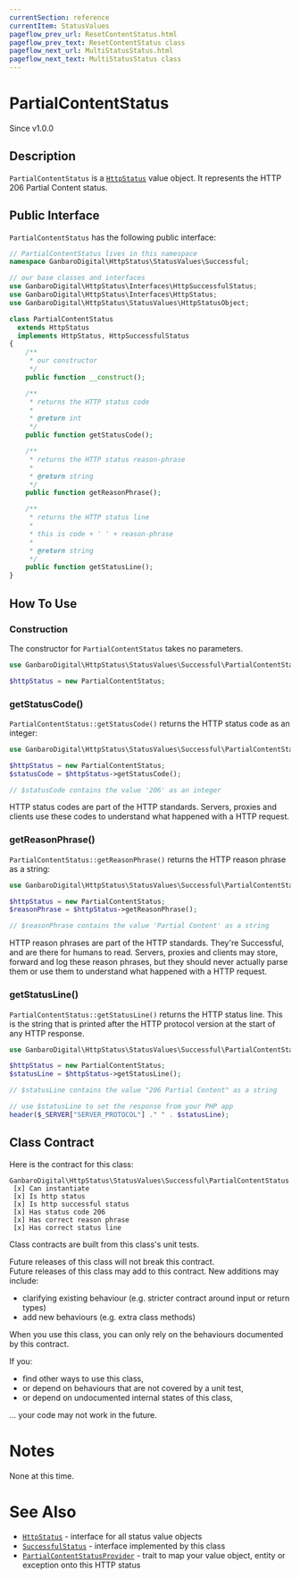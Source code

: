 ```yaml
---
currentSection: reference
currentItem: StatusValues
pageflow_prev_url: ResetContentStatus.html
pageflow_prev_text: ResetContentStatus class
pageflow_next_url: MultiStatusStatus.html
pageflow_next_text: MultiStatusStatus class
---
```


# PartialContentStatus

<div class="callout info">
Since v1.0.0
</div>

## Description

`PartialContentStatus` is a [`HttpStatus`](../Interfaces/HttpStatus.html) value object. It represents the HTTP 206 Partial Content status.

## Public Interface

`PartialContentStatus` has the following public interface:

```php
// PartialContentStatus lives in this namespace
namespace GanbaroDigital\HttpStatus\StatusValues\Successful;

// our base classes and interfaces
use GanbaroDigital\HttpStatus\Interfaces\HttpSuccessfulStatus;
use GanbaroDigital\HttpStatus\Interfaces\HttpStatus;
use GanbaroDigital\HttpStatus\StatusValues\HttpStatusObject;

class PartialContentStatus
  extends HttpStatus
  implements HttpStatus, HttpSuccessfulStatus
{
    /**
     * our constructor
     */
    public function __construct();

    /**
     * returns the HTTP status code
     *
     * @return int
     */
    public function getStatusCode();

    /**
     * returns the HTTP status reason-phrase
     *
     * @return string
     */
    public function getReasonPhrase();

    /**
     * returns the HTTP status line
     *
     * this is code + ' ' + reason-phrase
     *
     * @return string
     */
    public function getStatusLine();
}
```

## How To Use

### Construction

The constructor for `PartialContentStatus` takes no parameters.

```php
use GanbaroDigital\HttpStatus\StatusValues\Successful\PartialContentStatus;

$httpStatus = new PartialContentStatus;
```

### getStatusCode()

`PartialContentStatus::getStatusCode()` returns the HTTP status code as an integer:

```php
use GanbaroDigital\HttpStatus\StatusValues\Successful\PartialContentStatus;

$httpStatus = new PartialContentStatus;
$statusCode = $httpStatus->getStatusCode();

// $statusCode contains the value '206' as an integer
```

HTTP status codes are part of the HTTP standards. Servers, proxies and clients use these codes to understand what happened with a HTTP request.

### getReasonPhrase()

`PartialContentStatus::getReasonPhrase()` returns the HTTP reason phrase as a string:

```php
use GanbaroDigital\HttpStatus\StatusValues\Successful\PartialContentStatus;

$httpStatus = new PartialContentStatus;
$reasonPhrase = $httpStatus->getReasonPhrase();

// $reasonPhrase contains the value 'Partial Content' as a string
```

HTTP reason phrases are part of the HTTP standards. They're Successful, and are there for humans to read. Servers, proxies and clients may store, forward and log these reason phrases, but they should never actually parse them or use them to understand what happened with a HTTP request.

### getStatusLine()

`PartialContentStatus::getStatusLine()` returns the HTTP status line. This is the string that is printed after the HTTP protocol version at the start of any HTTP response.

```php
use GanbaroDigital\HttpStatus\StatusValues\Successful\PartialContentStatus;

$httpStatus = new PartialContentStatus;
$statusLine = $httpStatus->getStatusLine();

// $statusLine contains the value "206 Partial Content" as a string

// use $statusLine to set the response from your PHP app
header($_SERVER["SERVER_PROTOCOL"] ." " . $statusLine);
```

## Class Contract

Here is the contract for this class:

    GanbaroDigital\HttpStatus\StatusValues\Successful\PartialContentStatus
     [x] Can instantiate
     [x] Is http status
     [x] Is http successful status
     [x] Has status code 206
     [x] Has correct reason phrase
     [x] Has correct status line

Class contracts are built from this class's unit tests.

<div class="callout success">
Future releases of this class will not break this contract.
</div>

<div class="callout info" markdown="1">
Future releases of this class may add to this contract. New additions may include:

* clarifying existing behaviour (e.g. stricter contract around input or return types)
* add new behaviours (e.g. extra class methods)
</div>

<div class="callout warning" markdown="1">
When you use this class, you can only rely on the behaviours documented by this contract.

If you:

* find other ways to use this class,
* or depend on behaviours that are not covered by a unit test,
* or depend on undocumented internal states of this class,

... your code may not work in the future.
</div>

# Notes

None at this time.

# See Also

* [`HttpStatus`](../Interfaces/HttpStatus.html) - interface for all status value objects
* [`SuccessfulStatus`](SuccessfulStatus.html) - interface implemented by this class
* [`PartialContentStatusProvider`](../StatusProviders/PartialContentStatusProvider.html) - trait to map your value object, entity or exception onto this HTTP status
